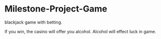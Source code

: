 # Milestone-Project-Game
blackjack game with betting.  

If you win, the casino will offer you alcohol.  Alcohol will effect luck in game.
